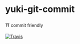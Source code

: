 # yuki-git-commit
⛩   commit friendly

[![Travis](https://img.shields.io/travis/limichange/yuki-git-commit.svg?style=flat-square)](https://travis-ci.org/limichange/yyuki-git-commit)
